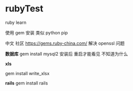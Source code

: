 # rubyTest
ruby learn

使用 gem  安装 类似 python  pip 


中文 社区 https://gems.ruby-china.com/   解决 openssl 问题

**数据库**
gem install mysql2  安装后 重启才能看见  不知道为什么

**xls**

gem install write_xlsx


**rails**
gem install rails

